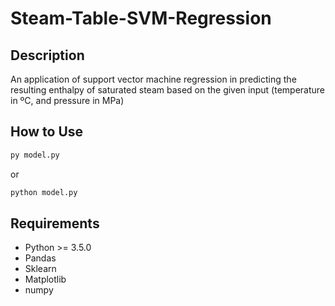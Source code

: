 # Steam-Table-SVM-Regression

## Description

An application of support vector machine regression in predicting the resulting enthalpy of saturated steam based on the given input (temperature in ºC, and pressure in MPa) 

## How to Use

```bash
py model.py
```

or

```bash
python model.py
```

## Requirements

- Python >= 3.5.0
- Pandas
- Sklearn
- Matplotlib
- numpy
